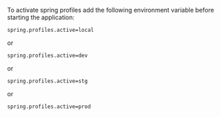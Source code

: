 To activate spring profiles 
add the following environment variable 
before starting the application:

```
spring.profiles.active=local
```
or
```
spring.profiles.active=dev
```
or
```
spring.profiles.active=stg
```
or
```
spring.profiles.active=prod
```
